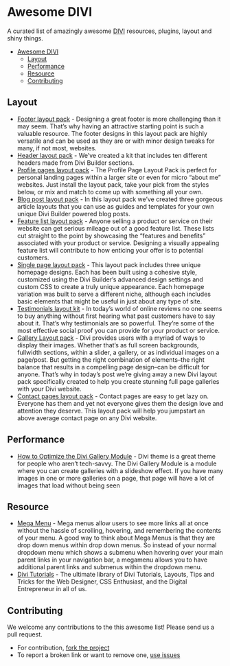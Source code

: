 # Awesome DIVI

A curated list of amazingly awesome [DIVI](https://www.elegantthemes.com/gallery/divi/) resources, plugins, layout and shiny things. 

- [Awesome DIVI](#awesome-divi)
	- [Layout](#layout)
	- [Performance](#performance)
	- [Resource](#resource)
  - [Contributing](#contributing)


## Layout

* [Footer layout pack](https://www.elegantthemes.com/blog/divi-resources/free-divi-footer-layout-pack-10-unique-footer-designs-to-give-your-site-a-leg-up) - Designing a great footer is more challenging than it may seem. That’s why having an attractive starting point is such a valuable resource. The footer designs in this layout pack are highly versatile and can be used as they are or with minor design tweaks for many, if not most, websites.
* [Header layout pack](https://www.elegantthemes.com/blog/divi-resources/free-divi-download-the-divi-header-ui-kit) - We’ve created a kit that includes ten different headers made from Divi Builder sections.
* [Profile pages layout pack](https://www.elegantthemes.com/blog/divi-resources/free-divi-download-the-profile-pages-layout-pack) - The Profile Page Layout Pack is perfect for personal landing pages within a larger site or even for micro “about me” websites. Just install the layout pack, take your pick from the styles below, or mix and match to come up with something all your own.
* [Blog post layout pack](https://www.elegantthemes.com/blog/divi-resources/free-divi-blog-post-layout-pack-will-take-your-builder-powered-articles-to-the-next-level) - In this layout pack we’ve created three gorgeous article layouts that you can use as guides and templates for your own unique Divi Builder powered blog posts.
* [Feature list layout pack](https://www.elegantthemes.com/blog/divi-resources/free-divi-feature-list-layout-pack-will-help-you-showcase-what-you-have-to-offer-in-style) - Anyone selling a product or service on their website can get serious mileage out of a good feature list. These lists cut straight to the point by showcasing the “features and benefits” associated with your product or service. Designing a visually appealing feature list will contribute to how enticing your offer is to potential customers.
* [Single page layout pack](https://www.elegantthemes.com/blog/divi-resources/download-our-free-divi-layout-pack-for-modern-homepages-and-single-page-websites) - This layout pack includes three unique homepage designs. Each has been built using a cohesive style, customized using the Divi Builder’s advanced design settings and custom CSS to create a truly unique appearance. Each homepage variation was built to serve a different niche, although each includes basic elements that might be useful in just about any type of site. 
* [Testimonials layout kit](https://www.elegantthemes.com/blog/divi-resources/free-divi-testimonials-layout-kit) - In today’s world of online reviews no one seems to buy anything without first hearing what past customers have to say about it. That’s why testimonials are so powerful. They’re some of the most effective social proof you can provide for your product or service.
* [Gallery Layout pack](https://www.elegantthemes.com/blog/divi-resources/free-divi-photo-gallery-layout-pack-5-stunning-gallery-page-layouts-in-one-convenient-download) - Divi provides users with a myriad of ways to display their images. Whether that’s as full screen backgrounds, fullwidth sections, within a slider, a gallery, or as individual images on a page/post. But getting the right combination of elements–the right balance that results in a compelling page design–can be difficult for anyone. That’s why in today’s post we’re giving away a new Divi layout pack specifically created to help you create stunning full page galleries with your Divi website.
* [Contact pages layout pack](https://www.elegantthemes.com/blog/divi-resources/download-the-free-divi-contact-pages-layout-pack) - Contact pages are easy to get lazy on. Everyone has them and yet not everyone gives them the design love and attention they deserve. This layout pack will help you jumpstart an above average contact page on any Divi website.

## Performance

* [How to Optimize the Divi Gallery Module](http://www.ibenic.com/optimize-divi-gallery-module/) - Divi theme is a great theme for people who aren’t tech-savvy. The Divi Gallery Module is a module where you can create galleries with a slideshow effect. If you have many images in one or more galleries on a page, that page will have a lot of images that load without being seen


## Resource

* [Mega Menu](https://www.elegantthemes.com/documentation/divi/mega-menus/) - Mega menus allow users to see more links all at once without the hassle of scrolling, hovering, and remembering the contents of your menu. A good way to think about Mega Menus is that they are drop down menus within drop down menus. So instead of your normal dropdown menu which shows a submenu when hovering over your main parent links in your navigation bar, a megamenu allows you to have additional parent links and submenus within the dropdown menu.
* [Divi Tutorials](https://quiroz.co/) - The ultimate library of Divi Tutorials, Layouts, Tips and Tricks for the Web Designer, CSS Enthusiast, and the Digital Entrepreneur in all of us.

## Contributing

We welcome any contributions to the this awesome list! Please send us a pull request.

* For contribution, [fork the project](https://github.com/lukecav/awesome-divi/fork)
* To report a broken link or want to remove one, [use issues](https://github.com/lukecav/awesome-divi/issues)
